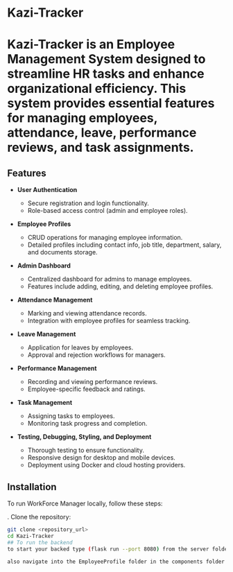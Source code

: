 # Kazi-Tracker

# Kazi-Tracker is an Employee Management System designed to streamline HR tasks and enhance organizational efficiency. This system provides essential features for managing employees, attendance, leave, performance reviews, and task assignments.

## Features

- **User Authentication**
  - Secure registration and login functionality.
  - Role-based access control (admin and employee roles).

- **Employee Profiles**
  - CRUD operations for managing employee information.
  - Detailed profiles including contact info, job title, department, salary, and documents storage.

- **Admin Dashboard**
  - Centralized dashboard for admins to manage employees.
  - Features include adding, editing, and deleting employee profiles.

- **Attendance Management**
  - Marking and viewing attendance records.
  - Integration with employee profiles for seamless tracking.

- **Leave Management**
  - Application for leaves by employees.
  - Approval and rejection workflows for managers.

- **Performance Management**
  - Recording and viewing performance reviews.
  - Employee-specific feedback and ratings.

- **Task Management**
  - Assigning tasks to employees.
  - Monitoring task progress and completion.

- **Testing, Debugging, Styling, and Deployment**
  - Thorough testing to ensure functionality.
  - Responsive design for desktop and mobile devices.
  - Deployment using Docker and cloud hosting providers.

## Installation

To run WorkForce Manager locally, follow these steps:

. Clone the repository:
   ```bash
   git clone <repository_url>
   cd Kazi-Tracker
## To run the backend
 to start your backed type (flask run --port 8080) from the server folder

 also navigate into the EmployeeProfile folder in the components folder and run (python app.py / python3 app.py) to start the employee server.
